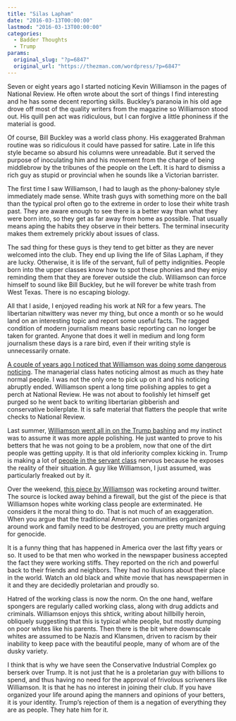 ```yaml
---
title: "Silas Lapham"
date: "2016-03-13T00:00:00"
lastmod: "2016-03-13T00:00:00"
categories:
  - Badder Thoughts
  - Trump
params:
  original_slug: "?p=6847"
  original_url: "https://thezman.com/wordpress/?p=6847"
---
```


Seven or eight years ago I started noticing Kevin Williamson in the
pages of National Review. He often wrote about the sort of things I find
interesting and he has some decent reporting skills. Buckley’s paranoia
in his old age drove off most of the quality writers from the magazine
so Williamson stood out. His quill pen act was ridiculous, but I can
forgive a little phoniness if the material is good.

Of course, Bill Buckley was a world class phony. His exaggerated Brahman
routine was so ridiculous it could have passed for satire. Late in life
this style became so absurd his columns were unreadable. But it served
the purpose of inoculating him and his movement from the charge of being
middlebrow by the tribunes of the people on the Left. It is hard to
dismiss a rich guy as stupid or provincial when he sounds like a
Victorian barrister.

The first time I saw Williamson, I had to laugh as the phony-baloney
style immediately made sense. White trash guys with something more on
the ball than the typical prol often go to the extreme in order to lose
their white trash past. They are aware enough to see there is a better
way than what they were born into, so they get as far away from home as
possible. That usually means aping the habits they observe in their
betters. The terminal insecurity makes them extremely prickly about
issues of class.

The sad thing for these guys is they tend to get bitter as they are
never welcomed into the club. They end up living the life of Silas
Lapham, if they are lucky. Otherwise, it is life of the servant, full of
petty indignities. People born into the upper classes know how to spot
these phonies and they enjoy reminding them that they are forever
outside the club. Williamson can force himself to sound like Bill
Buckley, but he will forever be white trash from West Texas. There is no
escaping biology.

All that I aside, I enjoyed reading his work at NR for a few years. The
libertarian nitwittery was never my thing, but once a month or so he
would land on an interesting topic and report some useful facts. The
ragged condition of modern journalism means basic reporting can no
longer be taken for granted. Anyone that does it well in medium and long
form journalism these days is a rare bird, even if their writing style
is unnecessarily ornate.

[A couple of years ago I noticed that Williamson was doing some
dangerous noticing](http://thezman.com/wordpress/?p=2932). The
managerial class hates noticing almost as much as they hate normal
people. I was not the only one to pick up on it and his noticing
abruptly ended. Williamson spent a long time polishing apples to get a
perch at National Review. He was not about to foolishly let himself get
purged so he went back to writing libertarian gibberish and
conservative boilerplate. It is safe material that flatters the people
that write checks to National Review.

Last summer, [Williamson went all in on the Trump
bashing](http://www.nationalreview.com/article/419853/witless-ape-rides-escalator-kevin-d-williamson)
and my instinct was to assume it was more apple polishing. He just
wanted to prove to his betters that he was not going to be a problem,
now that one of the dirt people was getting uppity. It is that old
inferiority complex kicking in. Trump is making a lot of [people in the
servant class](http://thezman.com/wordpress/?p=6731) nervous because he
exposes the reality of their situation. A guy like Williamson, I just
assumed, was particularly freaked out by it.

Over the weekend, [this piece by
Williamson](http://dailycaller.com/2016/03/12/national-review-writer-working-class-communities-deserve-to-die/)
was rocketing around twitter. The source is locked away behind a
firewall, but the gist of the piece is that Williamson hopes white
working class people are exterminated. He considers it the moral thing
to do. That is not much of an exaggeration. When you argue that the
traditional American communities organized around work and family need
to be destroyed, you are pretty much arguing for genocide.

It is a funny thing that has happened in America over the last fifty
years or so. It used to be that men who worked in the newspaper business
accepted the fact they were working stiffs. They reported on the rich
and powerful back to their friends and neighbors. They had no illusions
about their place in the world. Watch an old black and white movie that
has newspapermen in it and they are decidedly proletarian and proudly
so.

Hatred of the working class is now the norm. On the one hand, welfare
spongers are regularly called working class, along with drug addicts and
criminals. Williamson enjoys this shtick, writing about hillbilly
heroin, obliquely suggesting that this is typical white people, but
mostly dumping on poor whites like his parents. Then there is the bit
where downscale whites are assumed to be Nazis and Klansmen, driven to
racism by their inability to keep pace with the beautiful people, many
of whom are of the dusky variety.

I think that is why we have seen the Conservative Industrial Complex go
berserk over Trump. It is not just that he is a proletarian guy with
billions to spend, and thus having no need for the approval of frivolous
scriveners like Williamson. It is that he has no interest in joining
their club. If you have organized your life around aping the manners and
opinions of your betters, it is your identity. Trump’s rejection of them
is a negation of everything they are as people. They hate him for it.
